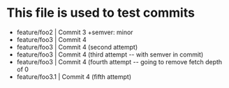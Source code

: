 # This file is used to test commits
* feature/foo2 | Commit 3 +semver: minor
* feature/foo3 | Commit 4
* feature/foo3 | Commit 4 (second attempt)
* feature/foo3 | Commit 4 (third attempt -- with semver in commit)
* feature/foo3 | Commit 4 (fourth attempt -- going to remove fetch depth of 0
* feature/foo3.1 | Commit 4 (fifth attempt)
